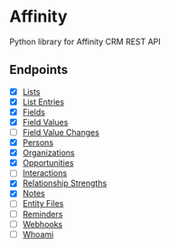 # Affinity
Python library for Affinity CRM REST API

## Endpoints
- [x] [Lists](https://api-docs.affinity.co/#lists)
- [x] [List Entries](https://api-docs.affinity.co/#list-entries)
- [x] [Fields](https://api-docs.affinity.co/#fields)
- [x] [Field Values](https://api-docs.affinity.co/#field-values)
- [ ] [Field Value Changes](https://api-docs.affinity.co/#field-value-changes)
- [x] [Persons](https://api-docs.affinity.co/#persons)
- [x] [Organizations](https://api-docs.affinity.co/#organizations) 
- [x] [Opportunities](https://api-docs.affinity.co/#opportunities)
- [ ] [Interactions](https://api-docs.affinity.co/#interactions) 
- [x] [Relationship Strengths](https://api-docs.affinity.co/#relationship-strengths)
- [x] [Notes](https://api-docs.affinity.co/#notes)
- [ ] [Entity Files](https://api-docs.affinity.co/#entity-files)
- [ ] [Reminders](https://api-docs.affinity.co/#reminders)
- [ ] [Webhooks](https://api-docs.affinity.co/#webhooks)
- [ ] [Whoami](https://api-docs.affinity.co/#whoami)
